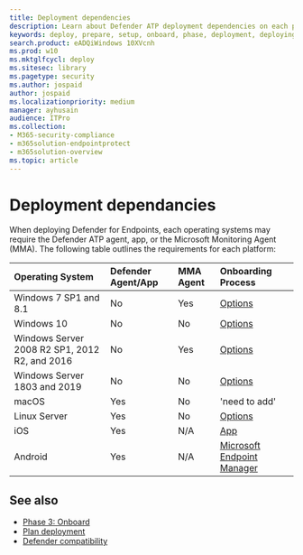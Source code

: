 ```yaml
---
title: Deployment dependencies
description: Learn about Defender ATP deployment dependencies on each platform OS
keywords: deploy, prepare, setup, onboard, phase, deployment, deploying, adoption, configuring, dependancies, dependancy
search.product: eADQiWindows 10XVcnh
ms.prod: w10
ms.mktglfcycl: deploy
ms.sitesec: library
ms.pagetype: security
ms.author: jospaid
author: jospaid
ms.localizationpriority: medium
manager: ayhusain
audience: ITPro
ms.collection: 
- M365-security-compliance
- m365solution-endpointprotect
- m365solution-overview  
ms.topic: article
---
```


# Deployment dependancies
When deploying Defender for Endpoints, each operating systems may require the Defender ATP agent, app, or the Microsoft Monitoring Agent (MMA). The following table outlines the requirements for each platform:

|Operating System | Defender Agent/App | MMA Agent | Onboarding Process | 
|:-------|:-----|:----|:----|
Windows 7 SP1 and 8.1 | No | Yes | [Options](https://docs.microsoft.com/en-us/windows/security/threat-protection/microsoft-defender-atp/onboard-configure#onboarding-tool-options) |
Windows 10 | No | No | [Options](https://docs.microsoft.com/en-us/windows/security/threat-protection/microsoft-defender-atp/onboard-configure#onboarding-tool-options) |
Windows Server 2008 R2 SP1, 2012 R2, and 2016 | No | Yes | [Options](https://docs.microsoft.com/en-us/windows/security/threat-protection/microsoft-defender-atp/onboard-configure#onboarding-tool-options) |
Windows Server 1803 and 2019 | No | No | [Options](https://docs.microsoft.com/en-us/windows/security/threat-protection/microsoft-defender-atp/onboard-configure#onboarding-tool-options) |
macOS | Yes | No | 'need to add' |
Linux Server | Yes | No | [Options](https://docs.microsoft.com/en-us/windows/security/threat-protection/microsoft-defender-atp/onboard-configure#onboarding-tool-options) |
iOS | Yes | N/A | [App](https://apps.apple.com/us/app/microsoft-defender-atp/id1526737990) |
Android | Yes | N/A | [Microsoft Endpoint Manager](https://docs.microsoft.com/en-us/mem/endpoint-manager-overview) |



## See also
- [Phase 3: Onboard](onboarding.md)
- [Plan deployment](deployment-strategy.md)
- [Defender compatibility](defender-compatibility.md)
